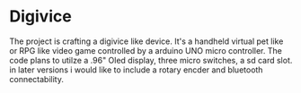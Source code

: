 # Digivice
The project is crafting a digivice like device. 
It's a handheld virtual pet like or RPG like video game controlled by a arduino UNO micro controller.
The code plans to utilze a .96" Oled display, three micro switches, a sd card slot. 
in later versions i would like to include a rotary encder and bluetooth connectability. 
